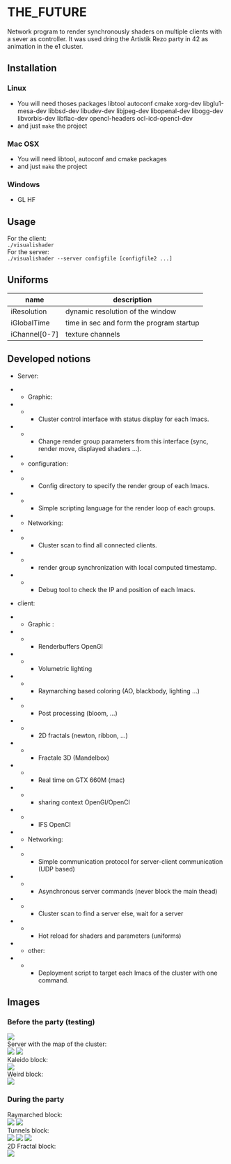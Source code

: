 # THE_FUTURE

Network program to render synchronously shaders on multiple clients with a sever as controller. It was used dring the Artistik Rezo party in 42 as animation in the e1 cluster.

## Installation
### Linux
+ You will need thoses packages libtool autoconf cmake xorg-dev libglu1-mesa-dev libbsd-dev libudev-dev libjpeg-dev libopenal-dev libogg-dev libvorbis-dev libflac-dev opencl-headers ocl-icd-opencl-dev
+ and just `make` the project

### Mac OSX
+ You will need libtool, autoconf and cmake packages
+ and just `make` the project

### Windows
+ GL HF

## Usage
For the client:  
`./visualishader`  
For the server:  
`./visualishader --server configfile [configfile2 ...]`  

## Uniforms
name | description
--- | ---
iResolution | dynamic resolution of the window
iGlobalTime | time in sec and form the program startup
iChannel[0-7] | texture channels

## Developed notions
+ Server:
+ + Graphic:
+ + + Cluster control interface with status display for each Imacs.
+ + + Change render group parameters from this interface (sync, render move, displayed shaders ...).
+ + configuration:
+ + + Config directory to specify the render group of each Imacs.
+ + + Simple scripting language for the render loop of each groups.

+ + Networking:
+ + + Cluster scan to find all connected clients.
+ + + render group synchronization with local computed timestamp.
+ + + Debug tool to check the IP and position of each Imacs.

+ client:
+ + Graphic : 
+ + + Renderbuffers OpenGl
+ + + Volumetric lighting
+ + + Raymarching based coloring (AO, blackbody, lighting ...)
+ + + Post processing (bloom, ...)
+ + + 2D fractals (newton, ribbon, ...)
+ + + Fractale 3D (Mandelbox)
+ + + Real time on GTX 660M (mac)
+ + + sharing context OpenGl/OpenCl
+ + + IFS OpenCl
+ + Networking: 
+ + + Simple communication protocol for server-client communication (UDP based)
+ + + Asynchronous server commands (never block the main thead) 
+ + + Cluster scan to find a server else, wait for a server
+ + + Hot reload for shaders and parameters (uniforms)
+ + other:
+ + + Deployment script to target each Imacs of the cluster with one command.


## Images

### Before the party (testing)

![](https://image.noelshack.com/fichiers/2017/48/4/1512058471-dsc-0823-jpg.jpg)\
Server with the map of the cluster:\
![](https://image.noelshack.com/fichiers/2017/48/4/1512058471-dsc-0828-jpg.jpg)
![](https://image.noelshack.com/fichiers/2017/48/4/1512058471-dsc-0849-jpg.jpg)\
Kaleido block:\
![](https://image.noelshack.com/fichiers/2017/48/4/1512058471-dsc-0833-jpg.jpg)\
Weird block:\
![](https://image.noelshack.com/fichiers/2017/48/4/1512058471-dsc-0851-jpg.jpg)


### During the party

Raymarched block:\
![](https://image.noelshack.com/fichiers/2017/29/1/1500292196-rsz-p6270490.jpg)
![](https://image.noelshack.com/fichiers/2017/48/4/1512054299-1500292777-rsz-2p6270491.png)\
Tunnels block:\
![](https://image.noelshack.com/fichiers/2017/48/4/1512058473-dsc-0873-jpg.jpg)
![](https://image.noelshack.com/fichiers/2017/29/1/1500292346-capture-d-ecran-2017-07-17-a-13-48-26.png)
![](https://image.noelshack.com/fichiers/2017/48/4/1512058472-dsc-0871-jpg.jpg)\
2D Fractal block:\
![](https://image.noelshack.com/fichiers/2017/48/4/1512058473-dsc-0878-jpg.jpg)
